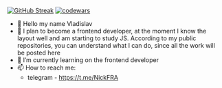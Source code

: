 [![GitHub Streak](https://streak-stats.demolab.com?user=Nick8582&theme=dark&hide_border=true&locale=ru&date_format=j%20M%5B%20Y%5D)](https://git.io/streak-stats)
[![codewars](https://www.codewars.com/users/username/badges/large)](https://www.codewars.com/users/Nick8582/badges/large)
- 👋 Hello my name Vladislav 
- 👀 I plan to become a frontend developer, at the moment I know the layout well and am starting to study JS. According to my public repositories, you can understand what I can do, since all the work will be posted here
- 🌱 I’m currently learning on the frontend developer
- 📫 How to reach me: 
  - telegram - https://t.me/NickFRA
